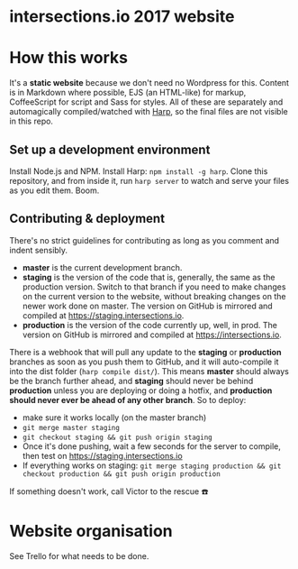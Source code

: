 # intersections.io 2017 website

# How this works

It's a **static website** because we don't need no Wordpress for this. Content is in Markdown where possible, EJS (an HTML-like) for markup, CoffeeScript for script and Sass for styles. All of these are separately and automagically compiled/watched with [Harp](http://harpjs.com), so the final files are not visible in this repo.

## Set up a development environment

Install Node.js and NPM. Install Harp: `npm install -g harp`. Clone this repository, and from inside it, run `harp server` to watch and serve your files as you edit them. Boom.

## Contributing & deployment

There's no strict guidelines for contributing as long as you comment and indent sensibly.

* **master** is the current development branch.
* **staging** is the version of the code that is, generally, the same as the production version. Switch to that branch if you need to make changes on the current version to the website, without breaking changes on the newer work done on master. The version on GitHub is mirrored and compiled at https://staging.intersections.io.
* **production** is the version of the code currently up, well, in prod. The version on GitHub is mirrored and compiled at https://intersections.io.

There is a webhook that will pull any update to the **staging** or **production** branches as soon as you push them to GitHub, and it will auto-compile it into the dist folder (`harp compile dist/`). This means **master** should always be the branch further ahead, and **staging** should never be behind **production** unless you are deploying or doing a hotfix, and **production should never ever be ahead of any other branch**. So to deploy:

* make sure it works locally (on the master branch)
* `git merge master staging`
* `git checkout staging && git push origin staging`
* Once it's done pushing, wait a few seconds for the server to compile, then test on https://staging.intersections.io
* If everything works on staging: `git merge staging production && git checkout production && git push origin production`

If something doesn't work, call Victor to the rescue ☎️

# Website organisation

See Trello for what needs to be done.
